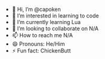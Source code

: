 - 👋 Hi, I’m @capoken
- 👀 I’m interested in learning to code
- 🌱 I’m currently learning Lua
- 💞️ I’m looking to collaborate on N/A
- 📫 How to reach me N/A
- 😄 Pronouns: He/Him 
- ⚡ Fun fact: ChickenButt

<!---
capoken/capoken is a ✨ special ✨ repository because its `README.md` (this file) appears on your GitHub profile.
You can click the Preview link to take a look at your changes.
--->
